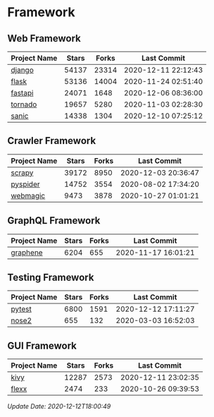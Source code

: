 # Framework

## Web Framework
| Project Name | Stars | Forks | Last Commit |
| ------------ | ----- | ----- | ----------- |
| [django](https://github.com/django/django) | 54137 | 23314 | 2020-12-11 22:12:43 |
| [flask](https://github.com/pallets/flask) | 53136 | 14004 | 2020-11-24 02:51:40 |
| [fastapi](https://github.com/tiangolo/fastapi) | 24071 | 1648 | 2020-12-06 08:36:00 |
| [tornado](https://github.com/tornadoweb/tornado) | 19657 | 5280 | 2020-11-03 02:28:30 |
| [sanic](https://github.com/huge-success/sanic) | 14338 | 1304 | 2020-12-10 07:25:12 |

## Crawler Framework
| Project Name | Stars | Forks | Last Commit |
| ------------ | ----- | ----- | ----------- |
| [scrapy](https://github.com/scrapy/scrapy) | 39172 | 8950 | 2020-12-03 20:36:47 |
| [pyspider](https://github.com/binux/pyspider) | 14752 | 3554 | 2020-08-02 17:34:20 |
| [webmagic](https://github.com/code4craft/webmagic) | 9473 | 3878 | 2020-10-27 01:01:21 |

## GraphQL Framework
| Project Name | Stars | Forks | Last Commit |
| ------------ | ----- | ----- | ----------- |
| [graphene](https://github.com/graphql-python/graphene) | 6204 | 655 | 2020-11-17 16:01:21 |

## Testing Framework
| Project Name | Stars | Forks | Last Commit |
| ------------ | ----- | ----- | ----------- |
| [pytest](https://github.com/pytest-dev/pytest) | 6800 | 1591 | 2020-12-12 17:11:27 |
| [nose2](https://github.com/nose-devs/nose2) | 655 | 132 | 2020-03-03 16:52:03 |

## GUI Framework
| Project Name | Stars | Forks | Last Commit |
| ------------ | ----- | ----- | ----------- |
| [kivy](https://github.com/kivy/kivy) | 12287 | 2573 | 2020-12-11 23:02:35 |
| [flexx](https://github.com/flexxui/flexx) | 2474 | 233 | 2020-10-26 09:39:53 |

*Update Date: 2020-12-12T18:00:49*